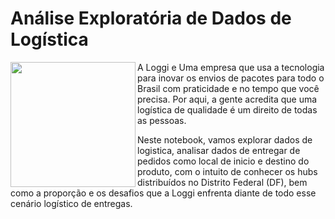 # Análise Exploratória de Dados de Logística

<img align="left" width="200" height="200" src="https://github.com/petwillian/An-lise-Explorat-ria-de-Dados-de-Log-stica/assets/44210315/65618ad6-b340-4837-80d6-bd6c4532dd5f">


A Loggi e Uma empresa que usa a tecnologia para inovar os envios de pacotes para todo o Brasil com praticidade e no tempo que você precisa. Por aqui, a gente acredita que uma logística de qualidade é um direito de todas as pessoas.

Neste notebook, vamos explorar dados de logistica, analisar dados de entregar de pedidos como local de inicio e destino do produto, com o intuito de conhecer os hubs distribuídos no Distrito Federal (DF), bem como a proporção e os desafios que a Loggi enfrenta diante de todo esse cenário logístico de entregas.
